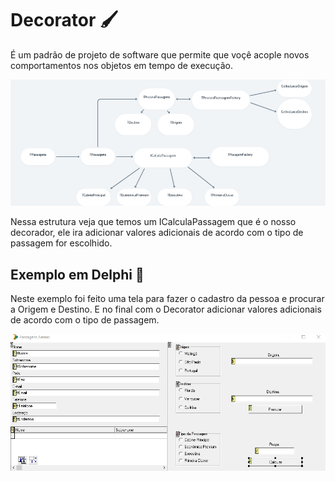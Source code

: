 # Decorator :paintbrush:

É um padrão de projeto de software que permite que voçê acople novos comportamentos nos objetos em tempo de execução. 

![DiagramaProjeto](https://github.com/thiagoslovak/CompraPassagens---Decorator/blob/master/DiagramaProjeto.png)

Nessa estrutura veja que temos um ICalculaPassagem que é o nosso decorador, ele ira adicionar valores adicionais de acordo com o tipo de passagem for escolhido.



## Exemplo em Delphi :older_man:

Neste exemplo foi feito uma tela para fazer o cadastro da pessoa e procurar a Origem e Destino. E no final com o Decorator adicionar valores adicionais de acordo com o tipo de passagem.



![TelaCompraPassagens](https://github.com/thiagoslovak/CompraPassagens---Decorator/blob/master/TelaCompraPassagens.png)